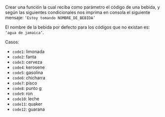 Crear una función la cual reciba como parámetro el código de una bebida, y según las siguientes condicionales nos imprima en consola el siguiente mensaje:
`‘Estoy tomando NOMBRE_DE_BEBIDA’`

El nombre de la bebida por defecto para los códigos que no existan es: `‘agua de jamaica’`.


Casos:
- `code1`: limonada
- `code2`: fanta
- `code3`: cerveza
- `code4`: kerosene
- `code5`: gasolina
- `code6`: chicharra
- `code7`: pisco
- `code8`: punto g
- `code9`: ron
- `code10`: leche
- `code11`: quaker
- `code12`: guarana
